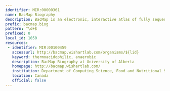 ```yaml
---
identifier: MIR:00000361
name: BacMap Biography
description: BacMap is an electronic, interactive atlas of fully sequenced bacterial genomes. It contains labeled, zoomable and searchable chromosome maps for sequenced prokaryotic (archaebacterial and eubacterial) species. Each map can be zoomed to the level of individual genes and each gene is hyperlinked to a richly annotated gene card. All bacterial genome maps are supplemented with separate prophage genome maps as well as separate tRNA and rRNA maps. Each bacterial chromosome entry in BacMap contains graphs and tables on a variety of gene and protein statistics. Likewise, every bacterial species entry contains a bacterial 'biography' card, with taxonomic details, phenotypic details, textual descriptions and images. This collection references 'biography' information.
prefix: bacmap.biog
pattern: ^\d+$
prefixed: 0
local_id: 1050
resources:
 - identifier: MIR:00100459
   accessurl: http://bacmap.wishartlab.com/organisms/${lid}
   keyword: thermoacidophilic, anaerobic
   description: BacMap Biography at University of Alberta
   homepage: http://bacmap.wishartlab.com/
   institution: Department of Computing Science, Food and Nutritional Science, University of Alberta, Edmonton
   location: Canada
   official: false
---
```

